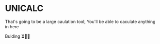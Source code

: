 # UNICALC

That's going to be a large caulation tool, You'll be able to caculate anything in here

Bulding ⏳👨‍💻